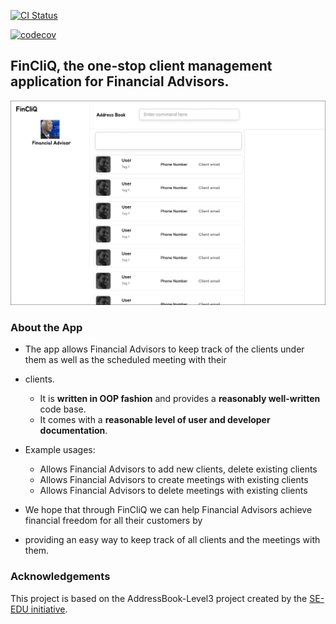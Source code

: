 [![CI Status](https://github.com/se-edu/addressbook-level3/workflows/Java%20CI/badge.svg)](https://github.com/se-edu/addressbook-level3/actions)

[![codecov](https://codecov.io/gh/AY2324S2-CS2103-F08-1/tp/graph/badge.svg?token=15QKN9GAV0)](https://codecov.io/gh/AY2324S2-CS2103-F08-1/tp)

## FinCliQ, the one-stop client management application for Financial Advisors.

![Ui](docs/images/Ui.png)

### About the App
* The app allows Financial Advisors to keep track of the clients under them as well as the scheduled meeting with their
* clients.
  * It is **written in OOP fashion** and provides a **reasonably well-written** code base.
  * It comes with a **reasonable level of user and developer documentation**.

* Example usages:
  * Allows Financial Advisors to add new clients, delete existing clients
  * Allows Financial Advisors to create meetings with existing clients
  * Allows Financial Advisors to delete meetings with existing clients

* We hope that through FinCliQ we can help Financial Advisors achieve financial freedom for all their customers by
* providing an easy way to keep track of all clients and the meetings with them.

### Acknowledgements
This project is based on the AddressBook-Level3 project created by the [SE-EDU initiative](https://se-education.org).

